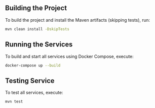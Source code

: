 ## Building the Project

To build the project and install the Maven artifacts (skipping tests), run:

```bash
mvn clean install -DskipTests
```

## Running the Services

To build and start all services using Docker Compose, execute:
```bash
docker-compose up --build
```

## Testing Service

To test all services, execute:
```bash
mvn test
```
